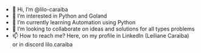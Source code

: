 - 👋 Hi, I’m @lilo-caraiba
- 👀 I’m interested in Python and Goland
- 🌱 I’m currently learning Automation using Python
- 💞️ I’m looking to collaborate on ideas and solutions for all types problems
- 📫 How to reach me? Here, on my profile in LinkedIn (Leiliane Caraìba) or in discord lilo.caraiba

<!---
lilo-caraiba/lilo-caraiba is a ✨ special ✨ repository because its `README.md` (this file) appears on your GitHub profile.
You can click the Preview link to take a look at your changes.
--->
